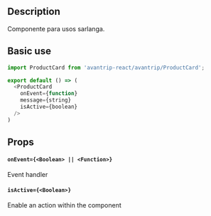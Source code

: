 ## Description
Componente para usos sarlanga.

## Basic use

```javascript
import ProductCard from 'avantrip-react/avantrip/ProductCard';

export default () => (
  <ProductCard
    onEvent={function}
    message={string}
    isActive={boolean}
  />
)
```


## Props

#### `onEvent={<Boolean> || <Function>}`
Event handler

#### `isActive={<Boolean>}`
Enable an action within the component

